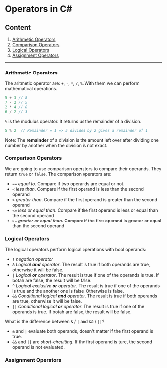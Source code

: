 # Operators in C#

## Content

1. [Arithmetic Operators](#arithmetic-operators)
2. [Comparison Operators](#comparison-operators)
3. [Logical Operators](#logical-operators)
4. [Assignment Operators](#assignment-operators)

---

### Arithmetic Operators

The aritmetic operator are: `+`, `-`, `*`, `/`, `%`.
With them we can perform mathematical operations.

```csharp
5 + 3 // 8
7 - 2 // 5
2 * 4 // 8
6 / 2 // 3
```

`%` is the modulus operator. It returns us the remainder of a division. 

```csharp
5 % 2  // Remainder = 1 => 5 divided by 2 gives a remainder of 1
```


Note:
The **remainder** of a division is the amount left over after dividing one number by another when the division is not exact.


### Comparison Operators

We are going to use comparison operators to compare their operands. They return `true` or `false`.
The comparison operators are:
* `==` *equal to*. Compare if two operands are equal or not.
* `<` *less than*. Compare if the first operand is less than the second operand
* `>` *greater than*. Compare if the first operand is greater than the second operand
* `<=` *less or equal than*. Compare if the first operand is less or equal than the second operand
* `>=` *greater or equal than*. Compare if the first operand is greater or equal than the second operand

### Logical Operators

The logical operators perform logical operations with bool operands:

* `!` *negation operator*
* `&` *Logical **and** operator*. The result is true if both operands are true, otherwise it will be false.
* `|` *Logical **or** operator*. The result is true if one of the operands is true. If botah are false, the result will be false.
* `^` *Logical exclusive **or** operator*. The result is true if one of the operands is true and the another one is false. Otherwise is false.
* `&&` *Conditional logical **and** operator*. The result is true if both operands are true, otherwise it will be false.
* `||` *Conditional logical **or** operator*. The result is true if one of the operands is true. If botah are false, the result will be false.

What is the difference between `&` / `|` and `&&` / `||`? 
* `&` and `|` evaluate both operands, doesn't matter if the first operand is true.
* `&&` and `||` are *short-circuiting*. If the first operand is ture, the second operand is not evaluated.


### Assignment Operators